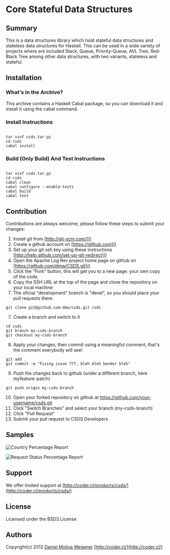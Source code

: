 Core Stateful Data Structures
===


Summary
---

This is a data structures library which hold stateful data structures
and stateless data structures for Haskell. This can be used in a wide
variety of projects where are included Stack, Queue, Priority-Queue,
AVL Tree, Red-Black Tree among other data structures, with two variants,
stateless and stateful.


Installation
---

### What's in the Archive?

This archive contains a Haskell Cabal package, so you can download
it and install it using the cabal command.

### Install Instructions

```shell

tar xzvf csds.tar.gz
cd csds
cabal install

```

### Build (Only Build) And Test Instructions

```shell

tar xzvf csds.tar.gz
cd csds
cabal clean
cabal configure --enable-tests
cabal build
cabal test

```


Contribution
---
Contributions are always welcome, please follow these steps to submit your changes:

1. Install git from [http://git-scm.com/]()
2. Create a github account on [https://github.com]()
3. Set up your git ssh key using these instructions [http://help.github.com/set-up-git-redirect]()
4. Open the Apache Log Rev project home page on github on [https://github.com/dmw/CSDS.git]()
5. Click the "Fork" button, this will get you to a new page: your own copy of the code.
6. Copy the SSH URL at the top of the page and clone the repository on your local machine
7. The oficial "development" branch is "devel", so you should place your pull requests there.

```shell
git clone git@github.com:dmw/csds.git csds
```

7. Create a branch and switch to it

```shell
cd csds
git branch my-csds-branch
git checkout my-csds-branch
```

8. Apply your changes, then commit using a meaningful comment, that's the comment everybody will see!

```shell
git add .
git commit -m "Fixing issue 777, bleh bleh bender bleh"
```

9. Push the changes back to github (under a different branch, here myfeature-patch)

```shell
git push origin my-csds-branch
```

10. Open your forked repository on github at https://github.com/your-username/csds.git
11. Click "Switch Branches" and select your branch (my-csds-branch)
12. Click "Pull Request"
13. Submit your pull request to CSDS Developers


Samples
---

![Country Percentage Report](https://github.com/dmw/CSDS/raw/master/report_country.png)

![Request Status Percentage Report](https://github.com/dmw/CSDS/raw/master/report_status.png)


Support
---
We offer limited support at [http://coder.cl/products/csds/](http://coder.cl/products/csds/)


License
---
Licensed under the BSD3 License


Authors
---

Copyright(c) 2012 [Daniel Molina Wegener](https://github.com/dmw) [http://coder.cl/](http://coder.cl/)

